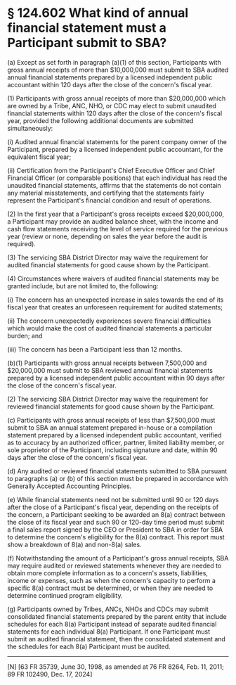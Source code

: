 # § 124.602   What kind of annual financial statement must a Participant submit to SBA?

(a) Except as set forth in paragraph (a)(1) of this section, Participants with gross annual receipts of more than $10,000,000 must submit to SBA audited annual financial statements prepared by a licensed independent public accountant within 120 days after the close of the concern's fiscal year.


(1) Participants with gross annual receipts of more than $20,000,000 which are owned by a Tribe, ANC, NHO, or CDC may elect to submit unaudited financial statements within 120 days after the close of the concern's fiscal year, provided the following additional documents are submitted simultaneously:


(i) Audited annual financial statements for the parent company owner of the Participant, prepared by a licensed independent public accountant, for the equivalent fiscal year;


(ii) Certification from the Participant's Chief Executive Officer and Chief Financial Officer (or comparable positions) that each individual has read the unaudited financial statements, affirms that the statements do not contain any material misstatements, and certifying that the statements fairly represent the Participant's financial condition and result of operations.


(2) In the first year that a Participant's gross receipts exceed $20,000,000, a Participant may provide an audited balance sheet, with the income and cash flow statements receiving the level of service required for the previous year (review or none, depending on sales the year before the audit is required).


(3) The servicing SBA District Director may waive the requirement for audited financial statements for good cause shown by the Participant.


(4) Circumstances where waivers of audited financial statements may be granted include, but are not limited to, the following:


(i) The concern has an unexpected increase in sales towards the end of its fiscal year that creates an unforeseen requirement for audited statements;


(ii) The concern unexpectedly experiences severe financial difficulties which would make the cost of audited financial statements a particular burden; and


(iii) The concern has been a Participant less than 12 months.


(b)(1) Participants with gross annual receipts between 7,500,000 and $20,000,000 must submit to SBA reviewed annual financial statements prepared by a licensed independent public accountant within 90 days after the close of the concern's fiscal year.


(2) The servicing SBA District Director may waive the requirement for reviewed financial statements for good cause shown by the Participant.


(c) Participants with gross annual receipts of less than $7,500,000 must submit to SBA an annual statement prepared in-house or a compilation statement prepared by a licensed independent public accountant, verified as to accuracy by an authorized officer, partner, limited liability member, or sole proprietor of the Participant, including signature and date, within 90 days after the close of the concern's fiscal year.


(d) Any audited or reviewed financial statements submitted to SBA pursuant to paragraphs (a) or (b) of this section must be prepared in accordance with Generally Accepted Accounting Principles.


(e) While financial statements need not be submitted until 90 or 120 days after the close of a Participant's fiscal year, depending on the receipts of the concern, a Participant seeking to be awarded an 8(a) contract between the close of its fiscal year and such 90 or 120-day time period must submit a final sales report signed by the CEO or President to SBA in order for SBA to determine the concern's eligibility for the 8(a) contract. This report must show a breakdown of 8(a) and non-8(a) sales.


(f) Notwithstanding the amount of a Participant's gross annual receipts, SBA may require audited or reviewed statements whenever they are needed to obtain more complete information as to a concern's assets, liabilities, income or expenses, such as when the concern's capacity to perform a specific 8(a) contract must be determined, or when they are needed to determine continued program eligibility.


(g) Participants owned by Tribes, ANCs, NHOs and CDCs may submit consolidated financial statements prepared by the parent entity that include schedules for each 8(a) Participant instead of separate audited financial statements for each individual 8(a) Participant. If one Participant must submit an audited financial statement, then the consolidated statement and the schedules for each 8(a) Participant must be audited.



---

[N] [63 FR 35739, June 30, 1998, as amended at 76 FR 8264, Feb. 11, 2011; 89 FR 102490, Dec. 17, 2024]





